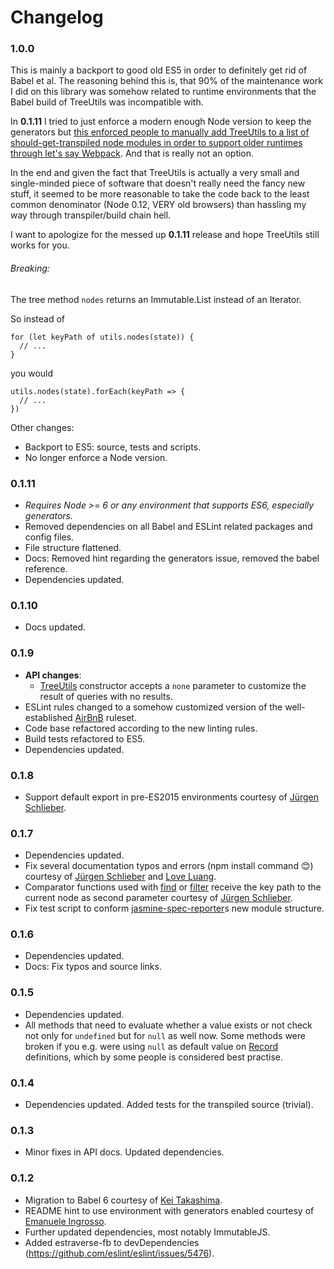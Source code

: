 # Changelog

### 1.0.0

This is mainly a backport to good old ES5 in order to definitely get rid of Babel et al. The reasoning behind this is, that 90% of the maintenance work I did on this library was somehow related to runtime environments that the Babel build of TreeUtils was incompatible with.

In **0.1.11** I tried to just enforce a modern enough Node version to keep the generators but [this enforced people to manually add TreeUtils to a list of should-get-transpiled node modules in order to support older runtimes through let's say Webpack](https://github.com/lukasbuenger/immutable-treeutils/issues/9). And that is really not an option.

In the end and given the fact that TreeUtils is actually a very small and single-minded piece of software that doesn't really need the fancy new stuff, it seemed to be more reasonable to take the code back to the least common denominator (Node 0.12, VERY old browsers) than hassling my way through transpiler/build chain hell.

I want to apologize for the messed up **0.1.11** release and hope TreeUtils still works for you.

###### Breaking:

The tree method `nodes` returns an Immutable.List instead of an Iterator.

So instead of
```
for (let keyPath of utils.nodes(state)) {
  // ...
}
```
you would
```
utils.nodes(state).forEach(keyPath => {
  // ...
})
```

Other changes:
- Backport to ES5: source, tests and scripts.
- No longer enforce a Node version.

### 0.1.11
- *Requires Node >= 6 or any environment that supports ES6, especially generators.*
- Removed dependencies on all Babel and ESLint related packages and config files.
- File structure flattened.
- Docs: Removed hint regarding the generators issue, removed the babel reference.
- Dependencies updated.




### 0.1.10
- Docs updated.

### 0.1.9
- **API changes**:
	- [TreeUtils](#TreeUtils) constructor accepts a `none` parameter to customize the result of queries with no results.
- ESLint rules changed to a somehow customized version of the well-established [AirBnB](https://github.com/airbnb/javascript) ruleset.
- Code base refactored according to the new linting rules.
- Build tests refactored to ES5.
- Dependencies updated.

### 0.1.8
- Support default export in pre-ES2015 environments courtesy of [Jürgen Schlieber](https://github.com/jschlieber).

### 0.1.7

- Dependencies updated.
- Fix several documentation typos and errors (npm install command :blush:) courtesy of [Jürgen Schlieber](https://github.com/jschlieber) and [Love Luang](https://github.com/luangch).
- Comparator functions used with [find](#TreeUtils-find) or [filter](#TreeUtils-filter) receive the key path to the current node as second parameter courtesy of [Jürgen Schlieber](https://github.com/jschlieber).
- Fix test script to conform [jasmine-spec-reporter](https://github.com/bcaudan/jasmine-spec-reporter/)s new module structure.

### 0.1.6

- Dependencies updated.
- Docs: Fix typos and source links.

### 0.1.5

- Dependencies updated.
- All methods that need to evaluate whether a value exists or not check not only for `undefined` but for `null` as well now. Some methods were broken if you e.g. were using `null` as default value on [Record](http://facebook.github.io/immutable-js/docs/#/Record) definitions, which by some people is considered best practise.

### 0.1.4

- Dependencies updated. Added tests for the transpiled source (trivial).

### 0.1.3

- Minor fixes in API docs. Updated dependencies.

### 0.1.2

- Migration to Babel 6 courtesy of [Kei Takashima](https://github.com/keit).
- README hint to use environment with generators enabled courtesy of [Emanuele Ingrosso](https://github.com/ingro).
- Further updated dependencies, most notably ImmutableJS.
- Added estraverse-fb to devDependencies (https://github.com/eslint/eslint/issues/5476).
